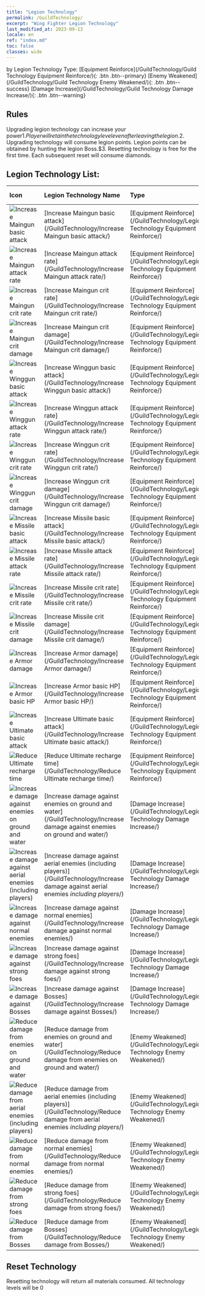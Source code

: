 ```yaml
---
title: "Legion Technology"
permalink: /GuildTechnology/
excerpt: "Wing Fighter Legion Technology"
last_modified_at: 2023-09-13
locale: en
ref: "index.md"
toc: false
classes: wide
---
```




  by Legion Technology Type:  [Equipment Reinforce](/GuildTechnology/Guild Technology Equipment Reinforce/){: .btn .btn--primary}   [Enemy Weakened](/GuildTechnology/Guild Technology Enemy Weakened/){: .btn .btn--success}   [Damage Increase](/GuildTechnology/Guild Technology Damage Increase/){: .btn .btn--warning} 

## Rules

  Upgrading legion technology can increase your power$1. Player will retain the technology level even after leaving the legion.$2. Upgrading technology will consume legion points. Legion points can be obtained by hunting the legion Boss.$3. Resetting technology is free for the first time. Each subsequent reset will consume diamonds.


## Legion Technology List:

  | Icon | Legion Technology Name | Type | Max level | Increase by level |
  |:-----|:---------------|:-----|:---------:|:-----------------:|
  | ![Increase Maingun basic attack](/images/guild_technology/guild_tech_icon_1_p.png)  | [Increase Maingun basic attack](/GuildTechnology/Increase Maingun basic attack/)  | [Equipment Reinforce](/GuildTechnology/Legion Technology Equipment Reinforce/)  | **100**  | **+0.5 %** |
  | ![Increase Maingun attack rate](/images/guild_technology/guild_tech_icon_2_p.png)  | [Increase Maingun attack rate](/GuildTechnology/Increase Maingun attack rate/)  | [Equipment Reinforce](/GuildTechnology/Legion Technology Equipment Reinforce/)  | **100**  | **+0.2 %** |
  | ![Increase Maingun crit rate](/images/guild_technology/guild_tech_icon_3_p.png)  | [Increase Maingun crit rate](/GuildTechnology/Increase Maingun crit rate/)  | [Equipment Reinforce](/GuildTechnology/Legion Technology Equipment Reinforce/)  | **100**  | **+0.2 %** |
  | ![Increase Maingun crit damage](/images/guild_technology/guild_tech_icon_4_p.png)  | [Increase Maingun crit damage](/GuildTechnology/Increase Maingun crit damage/)  | [Equipment Reinforce](/GuildTechnology/Legion Technology Equipment Reinforce/)  | **100**  | **+0.5 %** |
  | ![Increase Winggun basic attack](/images/guild_technology/guild_tech_icon_5_p.png)  | [Increase Winggun basic attack](/GuildTechnology/Increase Winggun basic attack/)  | [Equipment Reinforce](/GuildTechnology/Legion Technology Equipment Reinforce/)  | **100**  | **+0.5 %** |
  | ![Increase Winggun attack rate](/images/guild_technology/guild_tech_icon_6_p.png)  | [Increase Winggun attack rate](/GuildTechnology/Increase Winggun attack rate/)  | [Equipment Reinforce](/GuildTechnology/Legion Technology Equipment Reinforce/)  | **100**  | **+0.2 %** |
  | ![Increase Winggun crit rate](/images/guild_technology/guild_tech_icon_7_p.png)  | [Increase Winggun crit rate](/GuildTechnology/Increase Winggun crit rate/)  | [Equipment Reinforce](/GuildTechnology/Legion Technology Equipment Reinforce/)  | **100**  | **+0.2 %** |
  | ![Increase Winggun crit damage](/images/guild_technology/guild_tech_icon_8_p.png)  | [Increase Winggun crit damage](/GuildTechnology/Increase Winggun crit damage/)  | [Equipment Reinforce](/GuildTechnology/Legion Technology Equipment Reinforce/)  | **100**  | **+0.5 %** |
  | ![Increase Missile basic attack](/images/guild_technology/guild_tech_icon_9_p.png)  | [Increase Missile basic attack](/GuildTechnology/Increase Missile basic attack/)  | [Equipment Reinforce](/GuildTechnology/Legion Technology Equipment Reinforce/)  | **100**  | **+0.5 %** |
  | ![Increase Missile attack rate](/images/guild_technology/guild_tech_icon_10_p.png)  | [Increase Missile attack rate](/GuildTechnology/Increase Missile attack rate/)  | [Equipment Reinforce](/GuildTechnology/Legion Technology Equipment Reinforce/)  | **100**  | **+0.2 %** |
  | ![Increase Missile crit rate](/images/guild_technology/guild_tech_icon_11_p.png)  | [Increase Missile crit rate](/GuildTechnology/Increase Missile crit rate/)  | [Equipment Reinforce](/GuildTechnology/Legion Technology Equipment Reinforce/)  | **100**  | **+0.2 %** |
  | ![Increase Missile crit damage](/images/guild_technology/guild_tech_icon_12_p.png)  | [Increase Missile crit damage](/GuildTechnology/Increase Missile crit damage/)  | [Equipment Reinforce](/GuildTechnology/Legion Technology Equipment Reinforce/)  | **100**  | **+0.5 %** |
  | ![Increase Armor damage](/images/guild_technology/guild_tech_icon_13_p.png)  | [Increase Armor damage](/GuildTechnology/Increase Armor damage/)  | [Equipment Reinforce](/GuildTechnology/Legion Technology Equipment Reinforce/)  | **100**  | **+0.5 %** |
  | ![Increase Armor basic HP](/images/guild_technology/guild_tech_icon_14_p.png)  | [Increase Armor basic HP](/GuildTechnology/Increase Armor basic HP/)  | [Equipment Reinforce](/GuildTechnology/Legion Technology Equipment Reinforce/)  | **100**  | **+0.5 %** |
  | ![Increase Ultimate basic attack](/images/guild_technology/guild_tech_icon_15_p.png)  | [Increase Ultimate basic attack](/GuildTechnology/Increase Ultimate basic attack/)  | [Equipment Reinforce](/GuildTechnology/Legion Technology Equipment Reinforce/)  | **100**  | **+0.5 %** |
  | ![Reduce Ultimate recharge time](/images/guild_technology/guild_tech_icon_16_p.png)  | [Reduce Ultimate recharge time](/GuildTechnology/Reduce Ultimate recharge time/)  | [Equipment Reinforce](/GuildTechnology/Legion Technology Equipment Reinforce/)  | **100**  | **+0.2 %** |
  | ![Increase damage against enemies on ground and water](/images/guild_technology/guild_tech_icon_25_p.png)  | [Increase damage against enemies on ground and water](/GuildTechnology/Increase damage against enemies on ground and water/)  | [Damage Increase](/GuildTechnology/Legion Technology Damage Increase/)  | **100**  | **+0.3 %** |
  | ![Increase damage against aerial enemies (including players)](/images/guild_technology/guild_tech_icon_26_p.png)  | [Increase damage against aerial enemies (including players)](/GuildTechnology/Increase damage against aerial enemies _including players_/)  | [Damage Increase](/GuildTechnology/Legion Technology Damage Increase/)  | **100**  | **+0.3 %** |
  | ![Increase damage against normal enemies](/images/guild_technology/guild_tech_icon_27_p.png)  | [Increase damage against normal enemies](/GuildTechnology/Increase damage against normal enemies/)  | [Damage Increase](/GuildTechnology/Legion Technology Damage Increase/)  | **100**  | **+0.3 %** |
  | ![Increase damage against strong foes](/images/guild_technology/guild_tech_icon_28_p.png)  | [Increase damage against strong foes](/GuildTechnology/Increase damage against strong foes/)  | [Damage Increase](/GuildTechnology/Legion Technology Damage Increase/)  | **100**  | **+0.3 %** |
  | ![Increase damage against Bosses](/images/guild_technology/guild_tech_icon_29_p.png)  | [Increase damage against Bosses](/GuildTechnology/Increase damage against Bosses/)  | [Damage Increase](/GuildTechnology/Legion Technology Damage Increase/)  | **100**  | **+0.3 %** |
  | ![Reduce damage from enemies on ground and water](/images/guild_technology/guild_tech_icon_30_p.png)  | [Reduce damage from enemies on ground and water](/GuildTechnology/Reduce damage from enemies on ground and water/)  | [Enemy Weakened](/GuildTechnology/Legion Technology Enemy Weakened/)  | **100**  | **+0.3 %** |
  | ![Reduce damage from aerial enemies (including players)](/images/guild_technology/guild_tech_icon_31_p.png)  | [Reduce damage from aerial enemies (including players)](/GuildTechnology/Reduce damage from aerial enemies _including players_/)  | [Enemy Weakened](/GuildTechnology/Legion Technology Enemy Weakened/)  | **100**  | **+0.3 %** |
  | ![Reduce damage from normal enemies](/images/guild_technology/guild_tech_icon_32_p.png)  | [Reduce damage from normal enemies](/GuildTechnology/Reduce damage from normal enemies/)  | [Enemy Weakened](/GuildTechnology/Legion Technology Enemy Weakened/)  | **100**  | **+0.3 %** |
  | ![Reduce damage from strong foes](/images/guild_technology/guild_tech_icon_33_p.png)  | [Reduce damage from strong foes](/GuildTechnology/Reduce damage from strong foes/)  | [Enemy Weakened](/GuildTechnology/Legion Technology Enemy Weakened/)  | **100**  | **+0.3 %** |
  | ![Reduce damage from Bosses](/images/guild_technology/guild_tech_icon_34_p.png)  | [Reduce damage from Bosses](/GuildTechnology/Reduce damage from Bosses/)  | [Enemy Weakened](/GuildTechnology/Legion Technology Enemy Weakened/)  | **100**  | **+0.3 %** |


## Reset Technology

  Resetting technology will return all materials consumed. All technology levels will be 0

